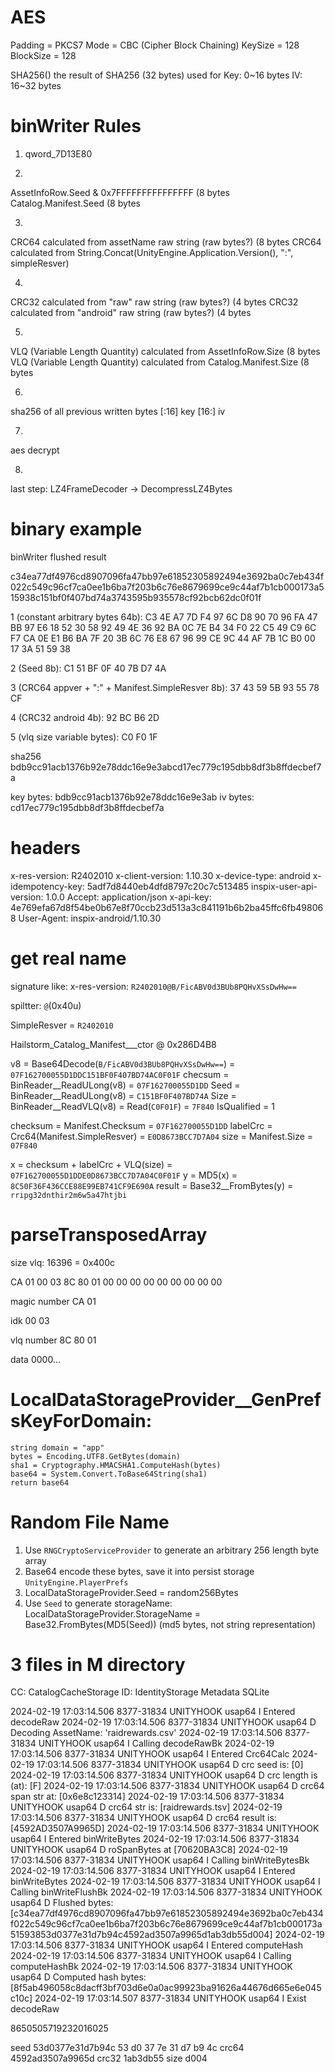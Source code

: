 # AES

Padding = PKCS7 Mode = CBC (Cipher Block Chaining) KeySize = 128 BlockSize = 128

SHA256() the result of SHA256 (32 bytes) used for Key: 0~16 bytes IV: 16~32
bytes

# binWriter Rules

1. qword_7D13E80

2.

AssetInfoRow.Seed & 0x7FFFFFFFFFFFFFFF (8 bytes
Catalog.Manifest.Seed (8 bytes

3.

CRC64 calculated from assetName raw string (raw bytes?) (8 bytes
CRC64 calculated from String.Concat(UnityEngine.Application.Version(), ":", simpleResver)

4.

CRC32 calculated from "raw" raw string (raw bytes?) (4 bytes
CRC32 calculated from "android" raw string (raw bytes?) (4 bytes

5.

VLQ (Variable Length Quantity) calculated from AssetInfoRow.Size (8 bytes
VLQ (Variable Length Quantity) calculated from Catalog.Manifest.Size (8 bytes

6. 
sha256 of all previous written bytes
[:16] key
[16:] iv

7. 
aes decrypt

8. 
last step: LZ4FrameDecoder -> DecompressLZ4Bytes

# binary example

binWriter flushed result

c34ea77df4976cd8907096fa47bb97e61852305892494e3692ba0c7eb434f022c549c96cf7ca0ee1b6ba7f203b6c76e8679699ce9c44af7b1cb000173a515938c151bf0f407bd74a3743595b935578cf92bcb62dc0f01f


1 (constant arbitrary bytes 64b): C3 4E A7 7D F4 97 6C D8 90 70 96 FA 47 BB 97
E6 18 52 30 58 92 49 4E 36 92 BA 0C 7E B4 34 F0 22 C5 49 C9 6C F7 CA 0E E1 B6 BA
7F 20 3B 6C 76 E8 67 96 99 CE 9C 44 AF 7B 1C B0 00 17 3A 51 59 38

2 (Seed 8b): C1 51 BF 0F 40 7B D7 4A

3 (CRC64 appver + ":" + Manifest.SimpleResver 8b): 37 43 59 5B 93 55 78 CF

4 (CRC32 android 4b): 92 BC B6 2D

5 (vlq size variable bytes): C0 F0 1F

sha256 bdb9cc91acb1376b92e78ddc16e9e3abcd17ec779c195dbb8df3b8ffdecbef7a

key bytes: bdb9cc91acb1376b92e78ddc16e9e3ab iv bytes:
cd17ec779c195dbb8df3b8ffdecbef7a

# headers

x-res-version: R2402010 x-client-version: 1.10.30 x-device-type: android
x-idempotency-key: 5adf7d8440eb4dfd8797c20c7c513485 inspix-user-api-version:
1.0.0 Accept: application/json x-api-key:
4e769efa67d8f54be0b67e8f70ccb23d513a3c841191b6b2ba45ffc6fb498068 User-Agent:
inspix-android/1.10.30

# get real name

signature like: x-res-version: `R2402010@B/FicABV0d3BUb8PQHvXSsDwHw==`

spiltter: `@`(0x40u)

SimpleResver = `R2402010`

Hailstorm_Catalog_Manifest___ctor @ 0x286D4B8

v8 = Base64Decode(`B/FicABV0d3BUb8PQHvXSsDwHw==`) = `07F162700055D1DDC151BF0F407BD74AC0F01F`
checsum = BinReader__ReadULong(v8) = `07F162700055D1DD`
Seed = BinReader__ReadULong(v8) = `C151BF0F407BD74A`
Size = BinReader__ReadVLQ(v8) = Read(`C0F01F`) = `7F840`
IsQualified = 1

checksum = Manifest.Checksum = `07F162700055D1DD`
labelCrc = Crc64(Manifest.SimpleResver) = `E0D8673BCC7D7A04`
size = Manifest.Size = `07F840`

x = checksum + labelCrc + VLQ(size) = `07F162700055D1DDE0D8673BCC7D7A04C0F01F`
y = MD5(x) = `8C50F36F436CCE88E99EB741CF9E690A`
result = Base32__FromBytes(y) = `rripg32dnthir2m6w5a47htjbi`


# parseTransposedArray

size vlq: 16396 = 0x400c

CA 01 00 03 8C 80 01 00 00 00 00 00 00 00 00 00

magic number
CA 01

idk
00 03

vlq number
8C 80 01

data
0000...


# LocalDataStorageProvider__GenPrefsKeyForDomain:

```
string domain = "app"
bytes = Encoding.UTF8.GetBytes(domain)
sha1 = Cryptography.HMACSHA1.ComputeHash(bytes)
base64 = System.Convert.ToBase64String(sha1)
return base64
```

# Random File Name

1. Use `RNGCryptoServiceProvider` to generate an arbitrary 256 length byte array
2. Base64 encode these bytes, save it into persist storage `UnityEngine.PlayerPrefs`
3. LocalDataStorageProvider.Seed = random256Bytes
4. Use `Seed` to generate storageName:
  LocalDataStorageProvider.StorageName = Base32.FromBytes(MD5(Seed))    (md5 bytes, not string representation)


# 3 files in M directory

CC: CatalogCacheStorage
ID: IdentityStorage
Metadata SQLite



2024-02-19 17:03:14.506  8377-31834 UNITYHOOK               usap64                               I  Entered decodeRaw
2024-02-19 17:03:14.506  8377-31834 UNITYHOOK               usap64                               D  Decoding AssetName: 'raidrewards.csv'
2024-02-19 17:03:14.506  8377-31834 UNITYHOOK               usap64                               I  Calling decodeRawBk
2024-02-19 17:03:14.506  8377-31834 UNITYHOOK               usap64                               I  Entered Crc64Calc
2024-02-19 17:03:14.506  8377-31834 UNITYHOOK               usap64                               D  crc seed is: [0]
2024-02-19 17:03:14.506  8377-31834 UNITYHOOK               usap64                               D  crc length is (at): [F]
2024-02-19 17:03:14.506  8377-31834 UNITYHOOK               usap64                               D  crc64 span str at: [0x6e8c123314]
2024-02-19 17:03:14.506  8377-31834 UNITYHOOK               usap64                               D  crc64 str is: [raidrewards.tsv]
2024-02-19 17:03:14.506  8377-31834 UNITYHOOK               usap64                               D  crc64 result is: [4592AD3507A9965D]
2024-02-19 17:03:14.506  8377-31834 UNITYHOOK               usap64                               I  Entered binWriteBytes
2024-02-19 17:03:14.506  8377-31834 UNITYHOOK               usap64                               D  roSpanBytes at [70620BA3C8]
2024-02-19 17:03:14.506  8377-31834 UNITYHOOK               usap64                               I  Calling binWriteBytesBk
2024-02-19 17:03:14.506  8377-31834 UNITYHOOK               usap64                               I  Entered binWriteBytes
2024-02-19 17:03:14.506  8377-31834 UNITYHOOK               usap64                               I  Calling binWriteFlushBk
2024-02-19 17:03:14.506  8377-31834 UNITYHOOK               usap64                               D  Flushed bytes: [c34ea77df4976cd8907096fa47bb97e61852305892494e3692ba0c7eb434f022c549c96cf7ca0ee1b6ba7f203b6c76e8679699ce9c44af7b1cb000173a51593853d0377e31d7b94c4592ad3507a9965d1ab3db55d004]
2024-02-19 17:03:14.506  8377-31834 UNITYHOOK               usap64                               I  Entered computeHash
2024-02-19 17:03:14.506  8377-31834 UNITYHOOK               usap64                               I  Calling computeHashBk
2024-02-19 17:03:14.506  8377-31834 UNITYHOOK               usap64                               D  Computed hash bytes: [8f5ab496058c8dacff3bf703d6e0a0ac99923ba91626a44676d665e6e045c10c]
2024-02-19 17:03:14.507  8377-31834 UNITYHOOK               usap64                               I  Exist decodeRaw


8650505719232016025

seed
53d0377e31d7b94c
53 d0 37 7e 31 d7 b9 4c
crc64
4592ad3507a9965d
crc32
1ab3db55
size
d004
